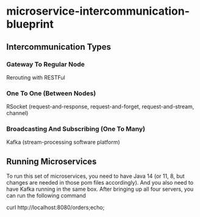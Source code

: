 # microservice-intercommunication-blueprint

## Intercommunication Types

### Gateway To Regular Node

Rerouting with RESTFul 

### One To One (Between Nodes)

RSocket (request-and-response, request-and-forget, request-and-stream, channel)

### Broadcasting And Subscribing (One To Many)

Kafka (stream-processing software platform)

## Running Microservices

To run this set of microservices, you need to have Java 14 (or 11, 8, but changes are needed in those pom files accordingly). And you also need to have Kafka running in the same box. After bringing up all four servers, you can run the following command

curl http://localhost:8080/orders;echo;




